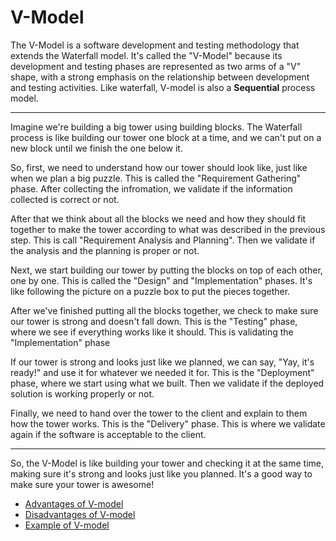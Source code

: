 # V-Model

The V-Model is a software development and testing methodology that extends the Waterfall model. It's called the "V-Model" because its development and testing phases are represented as two arms of a "V" shape, with a strong emphasis on the relationship between development and testing activities. Like waterfall, V-model is also a **Sequential** process model.

---

Imagine we're building a big tower using building blocks. The Waterfall process is like building our tower one block at a time, and we can't put on a new block until we finish the one below it.

So, first, we need to understand how our tower should look like, just like when we plan a big puzzle. This is called the "Requirement Gathering" phase.
After collecting the infromation, we validate if the information collected is correct or not.

After that we think about all the blocks we need and how they should fit together to make the tower according to what was described in the previous step. This is call "Requirement Analysis and Planning".
Then we validate if the analysis and the planning is proper or not.

Next, we start building our tower by putting the blocks on top of each other, one by one. This is called the "Design" and "Implementation" phases. It's like following the picture on a puzzle box to put the pieces together.

After we've finished putting all the blocks together, we check to make sure our tower is strong and doesn't fall down. This is the "Testing" phase, where we see if everything works like it should. This is validating the "Implementation" phase

If our tower is strong and looks just like we planned, we can say, "Yay, it's ready!" and use it for whatever we needed it for. This is the "Deployment" phase, where we start using what we built.
Then we validate if the deployed solution is working properly or not.

Finally, we need to hand over the tower to the client and explain to them how the tower works. This is the "Delivery" phase.
This is where we validate again if the software is acceptable to the client.

---

So, the V-Model is like building your tower and checking it at the same time, making sure it's strong and looks just like you planned. It's a good way to make sure your tower is awesome!

-   [Advantages of V-model](1.%20Advantages.md)
-   [Disadvantages of V-model](2.%20Disadvantages.md)
-   [Example of V-model](3.%20Example.md)